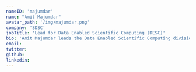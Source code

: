 ```yaml
---
nameID: 'majumdar'
name: "Amit Majumdar"
avatar_path: '/img/majumdar.png'
company: 'SDSC'
jobTitle: 'Lead for Data Enabled Scientific Computing (DESC)'
bio: 'Amit Majumdar leads the Data Enabled Scientific Computing division at the San Diego Supercomputer Center, UCSD. His interests are in high performance computing (HPC), computational science, cyberinfrastructure (CI) and science gateways. He has developed parallel algorithms for various kinds of HPC machines using shared memory, message passing and hybrid programming models and is interested in understanding single processor performance, MPI scalability and parallel I/O performance of scientific applications on HPC machines. For the past few years he has been involved with science gateways. He and his colleagues from SDSC manage the Neuroscience Gateway project which enables large scale neuronal simulations and processing of neuroscience data on supercomputers. He received bachelor’s degree in electronics and telecommunication engineering from the Jadavpur University, Calcutta, India; master’s degree in nuclear engineering from the Idaho State University, Pocatello, Idaho, USA; Ph.D. degree in the interdisciplinary program of nuclear engineering and scientific computing from the University of Michigan, Ann Arbor, Michigan, USA.'
email: 
twitter:
github: 
linkedin:
---
```

